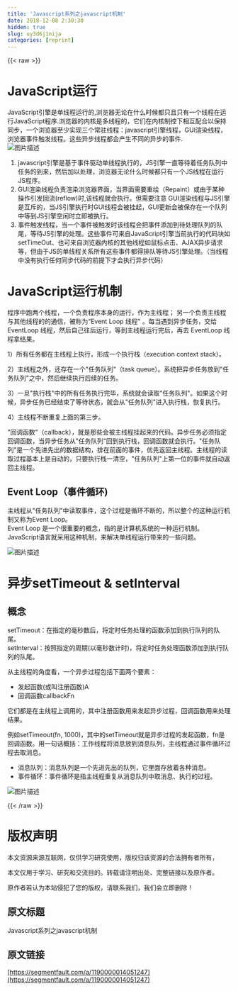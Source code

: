 ```yaml
---
title: 'Javascript系列之javascript机制' 
date: 2018-12-08 2:30:30
hidden: true
slug: uy3d6j1nija
categories: [reprint]
---
```


{{< raw >}}

                    
<h1 id="articleHeader0">JavaScript运行</h1>
<p>JavaScript引擎是单线程运行的,浏览器无论在什么时候都只且只有一个线程在运行JavaScript程序.浏览器的内核是多线程的，它们在内核制控下相互配合以保持同步，一个浏览器至少实现三个常驻线程：javascript引擎线程，GUI渲染线程，浏览器事件触发线程。这些异步线程都会产生不同的异步的事件.<br><span class="img-wrap"><img data-src="/img/bV67vd?w=698&amp;h=399" src="https://static.alili.tech/img/bV67vd?w=698&amp;h=399" alt="图片描述" title="图片描述" style="cursor: pointer; display: inline;"></span></p>
<ol>
<li>javascript引擎是基于事件驱动单线程执行的，JS引擎一直等待着任务队列中任务的到来，然后加以处理，浏览器无论什么时候都只有一个JS线程在运行JS程序。</li>
<li>GUI渲染线程负责渲染浏览器界面，当界面需要重绘（Repaint）或由于某种操作引发回流(reflow)时,该线程就会执行。但需要注意 GUI渲染线程与JS引擎是互斥的，当JS引擎执行时GUI线程会被挂起，GUI更新会被保存在一个队列中等到JS引擎空闲时立即被执行。</li>
<li>事件触发线程，当一个事件被触发时该线程会把事件添加到待处理队列的队尾，等待JS引擎的处理。这些事件可来自JavaScript引擎当前执行的代码块如setTimeOut、也可来自浏览器内核的其他线程如鼠标点击、AJAX异步请求等，但由于JS的单线程关系所有这些事件都得排队等待JS引擎处理。（当线程中没有执行任何同步代码的前提下才会执行异步代码）</li>
</ol>
<h1 id="articleHeader1">JavaScript运行机制</h1>
<p>程序中跑两个线程，一个负责程序本身的运行，作为主线程； 另一个负责主线程与其他线程的的通信，被称为“Event Loop 线程" 。每当遇到异步任务，交给 EventLoop 线程，然后自己往后运行，等到主线程运行完后，再去 EventLoop 线程拿结果。</p>
<p>1）所有任务都在主线程上执行，形成一个执行栈（execution context stack）。</p>
<p>2）主线程之外，还存在一个"任务队列"（task queue）。系统把异步任务放到"任务队列"之中，然后继续执行后续的任务。</p>
<p>3）一旦"执行栈"中的所有任务执行完毕，系统就会读取"任务队列"。如果这个时候，异步任务已经结束了等待状态，就会从"任务队列"进入执行栈，恢复执行。</p>
<p>4）主线程不断重复上面的第三步。</p>
<p>"回调函数"（callback），就是那些会被主线程挂起来的代码。异步任务必须指定回调函数，当异步任务从"任务队列"回到执行栈，回调函数就会执行。"任务队列"是一个先进先出的数据结构，排在前面的事件，优先返回主线程。主线程的读取过程基本上是自动的，只要执行栈一清空，"任务队列"上第一位的事件就自动返回主线程。</p>
<h2 id="articleHeader2">Event Loop（事件循环)</h2>
<p>主线程从"任务队列"中读取事件，这个过程是循环不断的，所以整个的这种运行机制又称为Event Loop。<br>Event Loop 是一个很重要的概念，指的是计算机系统的一种运行机制。JavaScript语言就采用这种机制，来解决单线程运行带来的一些问题。</p>
<p><span class="img-wrap"><img data-src="/img/bV67wF?w=601&amp;h=527" src="https://static.alili.tech/img/bV67wF?w=601&amp;h=527" alt="图片描述" title="图片描述" style="cursor: pointer; display: inline;"></span></p>
<h1 id="articleHeader3">异步setTimeout &amp; setInterval</h1>
<h2 id="articleHeader4">概念</h2>
<p>setTimeout：在指定的毫秒数后，将定时任务处理的函数添加到执行队列的队尾。<br>setInterval：按照指定的周期(以毫秒数计时)，将定时任务处理函数添加到执行队列的队尾。</p>
<p>从主线程的角度看，一个异步过程包括下面两个要素：</p>
<ul>
<li>发起函数(或叫注册函数)A</li>
<li>回调函数callbackFn</li>
</ul>
<p>它们都是在主线程上调用的，其中注册函数用来发起异步过程，回调函数用来处理结果。</p>
<p>例如setTimeout(fn, 1000)，其中的setTimeout就是异步过程的发起函数，fn是回调函数。用一句话概括：工作线程将消息放到消息队列，主线程通过事件循环过程去取消息。</p>
<ul>
<li>消息队列：消息队列是一个先进先出的队列，它里面存放着各种消息。</li>
<li>事件循环：事件循环是指主线程重复从消息队列中取消息、执行的过程。</li>
</ul>
<p><span class="img-wrap"><img data-src="/img/bV67w9?w=782&amp;h=368" src="https://static.alili.tech/img/bV67w9?w=782&amp;h=368" alt="图片描述" title="图片描述" style="cursor: pointer; display: inline;"></span></p>

                
{{< /raw >}}

# 版权声明
本文资源来源互联网，仅供学习研究使用，版权归该资源的合法拥有者所有，

本文仅用于学习、研究和交流目的。转载请注明出处、完整链接以及原作者。

原作者若认为本站侵犯了您的版权，请联系我们，我们会立即删除！

## 原文标题
Javascript系列之javascript机制

## 原文链接
[https://segmentfault.com/a/1190000014051247](https://segmentfault.com/a/1190000014051247)

